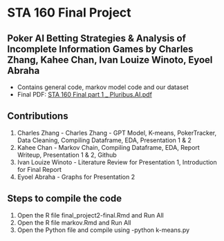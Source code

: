 # STA 160 Final Project
## Poker AI Betting Strategies & Analysis of Incomplete Information Games by Charles Zhang, Kahee Chan, Ivan Louize Winoto, Eyoel Abraha
- Contains general code, markov model code and our dataset
- Final PDF: [STA 160 Final part 1 _ Pluribus.AI.pdf](https://github.com/user-attachments/files/18071770/STA.160.Final.part.1._.Pluribus.AI.pdf)

## Contributions
1. Charles Zhang - Charles Zhang - GPT Model,  K-means, PokerTracker, Data Cleaning, Compiling Dataframe, EDA, Presentation 1 & 2
2. Kahee Chan - Markov Chain,  Compiling Dataframe, EDA, Report Writeup, Presentation 1 & 2, Github
3. Ivan Louize Winoto - Literature Review for Presentation 1, Introduction for Final Report
4. Eyoel Abraha - Graphs for Presentation 2

## Steps to compile the code
1. Open the R file final_project2-final.Rmd and Run All
2. Open the R file markov.Rmd and Run All
3. Open the Python file and compile using -python k-means.py


